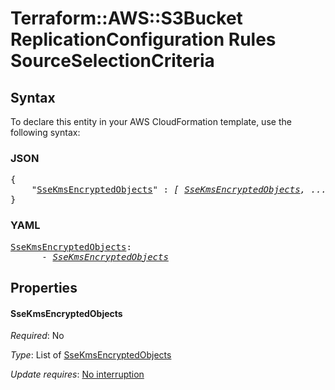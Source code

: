 # Terraform::AWS::S3Bucket ReplicationConfiguration Rules SourceSelectionCriteria

## Syntax

To declare this entity in your AWS CloudFormation template, use the following syntax:

### JSON

<pre>
{
    "<a href="#ssekmsencryptedobjects" title="SseKmsEncryptedObjects">SseKmsEncryptedObjects</a>" : <i>[ <a href="replicationconfiguration-rules-sourceselectioncriteria-ssekmsencryptedobjects.md">SseKmsEncryptedObjects</a>, ... ]</i>
}
</pre>

### YAML

<pre>
<a href="#ssekmsencryptedobjects" title="SseKmsEncryptedObjects">SseKmsEncryptedObjects</a>: <i>
      - <a href="replicationconfiguration-rules-sourceselectioncriteria-ssekmsencryptedobjects.md">SseKmsEncryptedObjects</a></i>
</pre>

## Properties

#### SseKmsEncryptedObjects

_Required_: No

_Type_: List of <a href="replicationconfiguration-rules-sourceselectioncriteria-ssekmsencryptedobjects.md">SseKmsEncryptedObjects</a>

_Update requires_: [No interruption](https://docs.aws.amazon.com/AWSCloudFormation/latest/UserGuide/using-cfn-updating-stacks-update-behaviors.html#update-no-interrupt)

